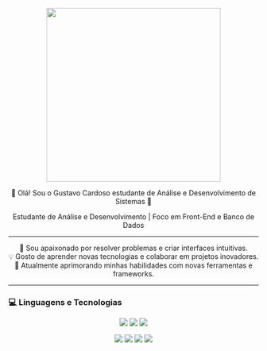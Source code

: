 <p align="center">
  <img src="https://raw.githubusercontent.com/MicaelliMedeiros/micaellimedeiros/master/image/computer-ilustra.png" width="350" heigth="350" />
</p>

<p align="center">
  👋 Olá! Sou o Gustavo Cardoso estudante de Análise e Desenvolvimento de Sistemas 👋
</p>

<p align="center">
  Estudante de Análise e Desenvolvimento | Foco em Front-End e Banco de Dados
</p>

---

<p align="center">
  🌟 Sou apaixonado por resolver problemas e criar interfaces intuitivas.
  <br>
  💡 Gosto de aprender novas tecnologias e colaborar em projetos inovadores.
  <br>
  🌱 Atualmente aprimorando minhas habilidades com novas ferramentas e frameworks.
</p>

---

### 💻 Linguagens e Tecnologias

<p align="center">
  <img src="https://img.shields.io/badge/JavaScript-F7DF1E?style=for-the-badge&logo=javascript&logoColor=black" />
  <img src="https://img.shields.io/badge/HTML5-E34F26?style=for-the-badge&logo=html5&logoColor=white" />
  <img src="https://img.shields.io/badge/CSS3-1572B6?style=for-the-badge&logo=css3&logoColor=white" />
</p>

<p align="center">
   <img src="https://cdn.jsdelivr.net/gh/devicons/devicon@latest/icons/vscode/vscode-original-wordmark.svg" />
  <img src="https://img.shields.io/badge/Git-F05032?style=for-the-badge&logo=git&logoColor=white" />
  <img src="https://img.shields.io/badge/GitHub-100000?style=for-the-badge&logo=github&logoColor=white" />
  <img src="https://img.shields.io/badge/Figma-F24E1E?style=for-the-badge&logo=figma&logoColor=white" />
</p>
